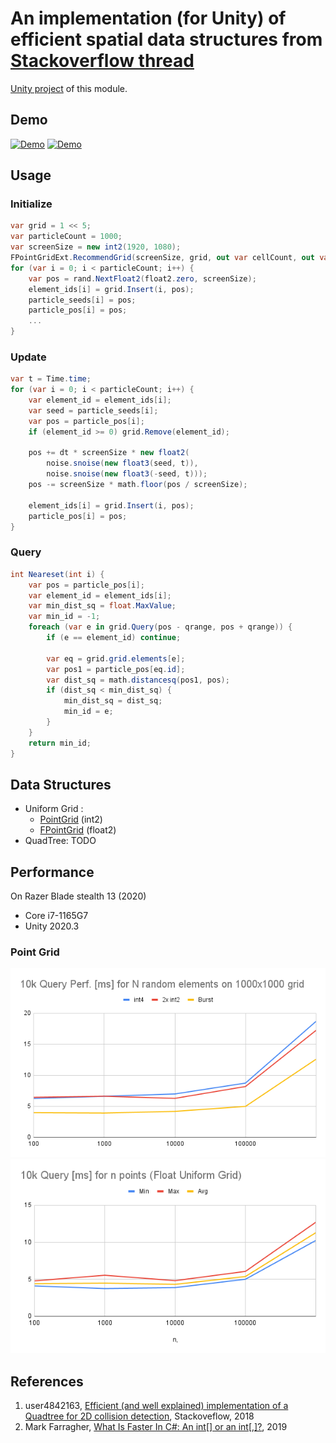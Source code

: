 # An implementation (for Unity) of efficient spatial data structures from [Stackoverflow thread](https://stackoverflow.com/questions/41946007/efficient-and-well-explained-implementation-of-a-quadtree-for-2d-collision-det#)

[Unity project](https://github.com/nobnak/Test-EffSpaceUnity) of this module.

## Demo
[![Demo](http://img.youtube.com/vi/0fxcMapOaBQ/hqdefault.jpg)](https://www.youtube.com/shorts/0fxcMapOaBQ)
[![Demo](http://img.youtube.com/vi/_xvoNZ3kExc/hqdefault.jpg)](https://www.youtube.com/shorts/_xvoNZ3kExc)

## Usage

### Initialize
```csharp
var grid = 1 << 5;
var particleCount = 1000;
var screenSize = new int2(1920, 1080);
FPointGridExt.RecommendGrid(screenSize, grid, out var cellCount, out var cellSize);
for (var i = 0; i < particleCount; i++) {
    var pos = rand.NextFloat2(float2.zero, screenSize);
    element_ids[i] = grid.Insert(i, pos);
    particle_seeds[i] = pos;
    particle_pos[i] = pos;
    ...
}
```

### Update
```csharp
var t = Time.time;
for (var i = 0; i < particleCount; i++) {
    var element_id = element_ids[i];
    var seed = particle_seeds[i];
    var pos = particle_pos[i];
    if (element_id >= 0) grid.Remove(element_id);

    pos += dt * screenSize * new float2(
        noise.snoise(new float3(seed, t)),
        noise.snoise(new float3(-seed, t)));
    pos -= screenSize * math.floor(pos / screenSize);

    element_ids[i] = grid.Insert(i, pos);
    particle_pos[i] = pos;
}
```

### Query
```csharp
int Neareset(int i) {
    var pos = particle_pos[i];
    var element_id = element_ids[i];
    var min_dist_sq = float.MaxValue;
    var min_id = -1;
    foreach (var e in grid.Query(pos - qrange, pos + qrange)) {
        if (e == element_id) continue;

        var eq = grid.grid.elements[e];
        var pos1 = particle_pos[eq.id];
        var dist_sq = math.distancesq(pos1, pos);
        if (dist_sq < min_dist_sq) {
            min_dist_sq = dist_sq;
            min_id = e;
        }
    }
    return min_id;
}
```

## Data Structures
- Uniform Grid : 
  - [PointGrid](Runtime/Models/PointGrid.cs) (int2) 
  - [FPointGrid](Runtime/Models/FPointGrid.cs) (float2) 
- QuadTree: TODO

## Performance
On Razer Blade stealth 13 (2020)
- Core i7-1165G7
- Unity 2020.3

### Point Grid
![Point Grid perf.](Images/PointGrid01.png)
![Float Point Grid perf.](Images/FPointGrid01.png)

## References
1. user4842163, [Efficient (and well explained) implementation of a Quadtree for 2D collision detection](https://stackoverflow.com/questions/41946007/efficient-and-well-explained-implementation-of-a-quadtree-for-2d-collision-det# ), Stackoveflow, 2018
2. Mark Farragher, [What Is Faster In C#: An int[] or an int[,]?](https://mdfarragher.medium.com/high-performance-arrays-in-c-2d55c04d37b5), 2019
